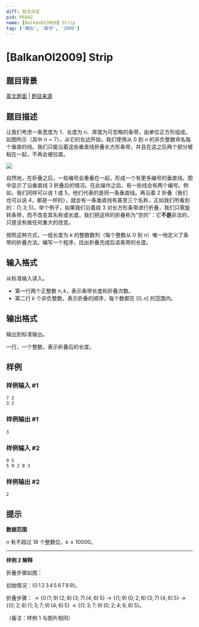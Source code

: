 ```yaml
---
diff: 暂无评定
pid: P6842
name: [BalkanOI2009] Strip
tag: ['模拟', '数学', '2009']
---
```

# [BalkanOI2009] Strip
## 题目背景

[英文题面](/problem/U126974) | [题目来源](http://www.cs.org.mk/boi2009/tasks.html)
## 题目描述

让我们考虑一条宽度为 $1$、长度为 $n$、厚度为可忽略的条带，由单位正方形组成。如图所示（其中 $n=7$），从它的左边开始，我们使用从 $0$ 到 $n$ 的非负整数命名每个垂直的线。我们只能沿着这些垂直线折叠长方形条带，并且在这之后两个部分被粘在一起，不再会被拉直。

![](https://cdn.luogu.com.cn/upload/image_hosting/j9hdlgas.png)

自然地，在折叠之后，一些编号会重叠在一起，形成一个有更多编号的垂直线。图中显示了沿垂直线 $3$ 折叠后的情况。在此操作之后，有一些线会有两个编号。例如，我们同样可以说 $1$ 或 $5$，他们代表的是同一条垂直线。再沿着 $2$ 折叠（我们也可以说 $4$，都是一样的），就会有一条垂直线有甚至三个名称，正如我们所看到的：$(1;3;5)$。举个例子，如果我们沿着段 $3$ 对长方形条带进行折叠，我们只需旋转条带，而不改变其名称或长度。我们把这样的折叠称为“空的”：它**不是**非法的，只是没有做任何重大的改变。

按照这种方式，一组长度为 $k$ 的整数数列（每个整数从 $0$ 到 $n$）唯一地定义了条带的折叠方法。编写一个程序，找出折叠完成后该条带的长度。
## 输入格式

从标准输入读入。
- 第一行两个正整数 $n,k$，表示条带长度和折叠次数。
- 第二行 $k$ 个非负整数，表示折叠的顺序，每个数都在 $\left[0,n\right]$ 的范围内。
## 输出格式

输出到标准输出。

一行，一个整数，表示折叠后的长度。
## 样例

### 样例输入 #1
```
7 2
3 2
```
### 样例输出 #1
```
3
```
### 样例输入 #2
```
9 5
5 9 2 8 3
```
### 样例输出 #2
```
2
```
## 提示

**数据范围**

$n$ 有不超过 $18$ 个整数位，$k\le 10000$。

---

**样例 $2$ 解释**

折叠步骤如图：

初始情况：$\{0\,1\,2\,3\,4\,5\,6\,7\,8\,9\}$。

折叠步骤：$\rightarrow \{0\,(1;9)\,(2;8)\,(3;7)\,(4;6)\,5\}\rightarrow \{(1;9)\,(0;2;8)\,(3;7)\,(4;6)\,5\}\rightarrow \{(0;2;8)\,(1;3;7;9)\,(4;6)\,5\}\rightarrow \{(1;3;7;9)\,(0;2;4;6;8)\,5\}$。

（备注：样例 $1$ 与图片相同）
